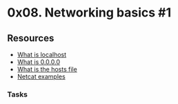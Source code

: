 # 0x08. Networking basics #1
## Resources 
+ [What is localhost](https://en.wikipedia.org/wiki/Localhost)
+ [What is 0.0.0.0](https://en.wikipedia.org/wiki/0.0.0.0)
+ [What is the hosts file](https://www.makeuseof.com/tag/modify-manage-hosts-file-linux/)
+ [Netcat examples](https://www.thegeekstuff.com/2012/04/nc-command-examples/)

### Tasks

